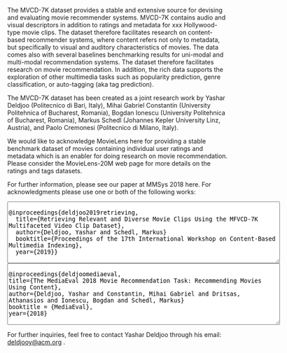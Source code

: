 The MVCD-7K dataset provides a stable and extensive source for devising and evaluating movie recommender systems. 
MVCD-7K contains audio and visual descriptors in addition to ratings and metadata for xxx Hollywood-type movie clips. 
The dataset therefore facilitates research on content-based recommender systems, where content refers not only to metadata, but specifically to visual and auditory characteristics of movies. The data comes also with several baselines benchmarking results for uni-modal and multi-modal recommendation systems. The dataset therefore facilitates research on movie recommendation. In addition, the rich data supports the exploration of other multimedia tasks such as popularity prediction, genre classification, or auto-tagging (aka tag prediction).

The MVCD-7K dataset has been created as a joint research work by Yashar Deldjoo (Politecnico di Bari, Italy), Mihai Gabriel Constantin (University Politehnica of Bucharest, Romania), Bogdan Ionescu (University Politehnica of Bucharest, Romania), Markus Schedl (Johannes Kepler University Linz, Austria), and Paolo Cremonesi (Politecnico di Milano, Italy).

We would like to acknowledge MovieLens here for providing a stable benchmark dataset of movies containing individual user ratings and metadata which is an enabler for doing research on movie recommendation. Please consider the MovieLens-20M web page for more details on the ratings and tags datasets.

For further information, please see our paper at MMSys 2018 here. For acknowledgments please use one or both of the following works:

<textarea rows="9" cols="75"> 
@inproceedings{deldjoo2019retrieving,
  title={Retrieving Relevant and Diverse Movie Clips Using the MFVCD-7K Multifaceted Video Clip Dataset},
  author={Deldjoo, Yashar and Schedl, Markus}
  booktitle={Proceedings of the 17th International Workshop on Content-Based Multimedia Indexing},
  year={2019}}
</textarea>
<textarea rows="9" cols="75"> 
@inproceedings{deldjoomediaeval, 
title={The MediaEval 2018 Movie Recommendation Task: Recommending Movies Using Content},
author={Deldjoo, Yashar and Constantin, Mihai Gabriel and Dritsas, Athanasios and Ionescu, Bogdan and Schedl, Markus}
booktitle = {MediaEval},
year={2018}
</textarea> 
For further inquiries, feel free to contact Yashar Deldjoo through his email: deldjooy@acm.org .

